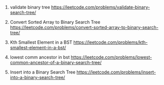 1. validate binary tree
   https://leetcode.com/problems/validate-binary-search-tree/

2. Convert Sorted Array to Binary Search Tree
   https://leetcode.com/problems/convert-sorted-array-to-binary-search-tree/

3. Kth Smallest Element in a BST
   https://leetcode.com/problems/kth-smallest-element-in-a-bst/

4. lowest comm ancestor in bst
   https://leetcode.com/problems/lowest-common-ancestor-of-a-binary-search-tree/

5. Insert into a Binary Search Tree
   https://leetcode.com/problems/insert-into-a-binary-search-tree/

